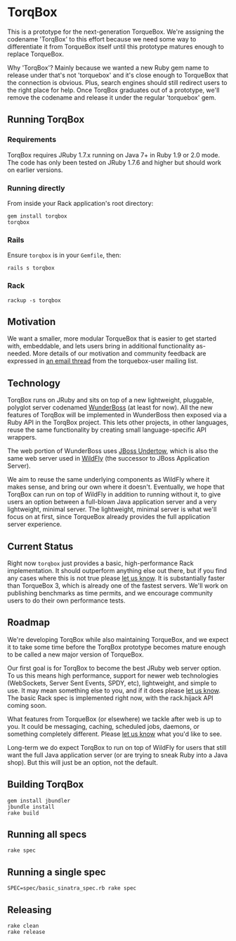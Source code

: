 # TorqBox

This is a prototype for the next-generation TorqueBox. We're assigning
the codename 'TorqBox' to this effort because we need some way to
differentiate it from TorqueBox itself until this prototype matures
enough to replace TorqueBox.

Why 'TorqBox'? Mainly because we wanted a new Ruby gem name to release
under that's not 'torquebox' and it's close enough to TorqueBox that
the connection is obvious. Plus, search engines should still redirect
users to the right place for help. Once TorqBox graduates out of a
prototype, we'll remove the codename and release it under the regular
'torquebox' gem.


## Running TorqBox

### Requirements

TorqBox requires JRuby 1.7.x running on Java 7+ in Ruby 1.9 or 2.0
mode. The code has only been tested on JRuby 1.7.6 and higher but
should work on earlier versions.

### Running directly

From inside your Rack application's root directory:

    gem install torqbox
    torqbox

### Rails

Ensure `torqbox` is in your `Gemfile`, then:

    rails s torqbox

### Rack

    rackup -s torqbox


## Motivation

We want a smaller, more modular TorqueBox that is easier to get
started with, embeddable, and lets users bring in additional
functionality as-needed. More details of our motivation and community
feedback are expressed in [an email thread][tb_future_thread] from the
torquebox-user mailing list.

## Technology

TorqBox runs on JRuby and sits on top of a new lightweight, pluggable,
polyglot server codenamed [WunderBoss][wunderboss] (at least for
now). All the new features of TorqBox will be implemented in
WunderBoss then exposed via a Ruby API in the TorqBox project. This
lets other projects, in other languages, reuse the same functionality
by creating small language-specific API wrappers.

The web portion of WunderBoss uses [JBoss Undertow][undertow], which
is also the same web server used in [WildFly][wildfly] (the successor
to JBoss Application Server).

We aim to reuse the same underlying components as WildFly where it
makes sense, and bring our own where it doesn't. Eventually, we hope
that TorqBox can run on top of WildFly in addition to running without
it, to give users an option between a full-blown Java application
server and a very lightweight, minimal server. The lightweight,
minimal server is what we'll focus on at first, since TorqueBox
already provides the full application server experience.


## Current Status

Right now `torqbox` just provides a basic, high-performance Rack
implementation. It should outperform anything else out there, but if
you find any cases where this is not true please [let us
know][community]. It is substantially faster than TorqueBox 3, which
is already one of the fastest servers. We'll work on publishing
benchmarks as time permits, and we encourage community users to do
their own performance tests.

## Roadmap

We're developing TorqBox while also maintaining TorqueBox, and we
expect it to take some time before the TorqBox prototype becomes
mature enough to be called a new major version of TorqueBox.

Our first goal is for TorqBox to become the best JRuby web server
option. To us this means high performance, support for newer web
technologies (WebSockets, Server Sent Events, SPDY, etc), lightweight,
and simple to use. It may mean something else to you, and if it does
please [let us know][community]. The basic Rack spec is implemented
right now, with the rack.hijack API coming soon.

What features from TorqueBox (or elsewhere) we tackle after web is up
to you. It could be messaging, caching, scheduled jobs, daemons, or
something completely different. Please [let us know][community] what
you'd like to see.

Long-term we do expect TorqBox to run on top of WildFly for users that
still want the full Java application server (or are trying to sneak
Ruby into a Java shop). But this will just be an option, not the
default.

## Building TorqBox

    gem install jbundler
    jbundle install
    rake build

## Running all specs

    rake spec

## Running a single spec

    SPEC=spec/basic_sinatra_spec.rb rake spec

## Releasing

    rake clean
    rake release


[tb_future_thread]: http://markmail.org/thread/4ffelg3qklycwhfo
[community]: http://torquebox.org/community/
[wunderboss]: https://github.com/projectodd/wunderboss
[undertow]: http://undertow.io/
[wildfly]: http://wildfly.org/

